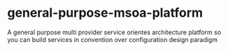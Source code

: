 # general-purpose-msoa-platform
A general purpose multi provider service orientes architecture platform so you can build services in convention over configuration design paradigm 
